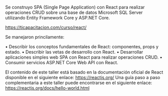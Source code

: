 Se construyo SPA (Single Page Application) con React para realizar operaciones CRUD sobre una base de datos Microsoft SQL Server utilizando Entity Framework Core y ASP.NET Core.

https://ticapacitacion.com/curso/react/

Se manejaron princilamente: 

• Describir los conceptos fundamentales de React: componentes, props y estado.
• Describir las vetas de desarrollo con React.
• Desarrollar aplicaciones simples web SPA con React para realizar operaciones CRUD.
• Consumir servicios ASP.NET Core Web API con React.

El contenido de este taller está basado en la documentación oficial de React disponible en el siguiente
enlace:
https://reactjs.org/
Una guía paso a paso complementaria a este taller puede encontrarse en el siguiente enlace:
https://reactjs.org/docs/hello-world.html
